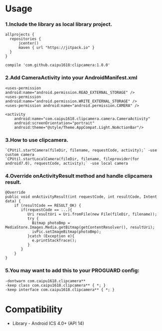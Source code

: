 # Usage
### 1.Include the library as local library project.

    allprojects {
      repositories {
          jcenter()
          maven { url "https://jitpack.io" }
      }
    }
`compile 'com.github.caipu1618:clipcamera:1.0.0'`

### 2.Add CameraActivity into your AndroidManifest.xml

    <uses-permission android:name="android.permission.READ_EXTERNAL_STORAGE" />
    <uses-permission android:name="android.permission.WRITE_EXTERNAL_STORAGE" />
    <uses-permission android:name="android.permission.CAMERA" />
    
    <activity
        android:name="com.caipu1618.clipcamera.camera.CameraActivity"
        android:screenOrientation="portrait"
        android:theme="@style/Theme.AppCompat.Light.NoActionBar"/>
    
### 3.How to use clipcamera.

    `CPUtil.startCamera(fileDir, filename, requestCode, activity);` -use custom camera
    `CPUtil.startLocalCamera(fileDir, filename, fileprovider(for android7.0), requestCode, activity);` -use local camera
    
### 4.Override onActivityResult method and handle clipcamera result.

    @Override
    public void onActivityResult(int requestCode, int resultCode, Intent data) {
        if (resultCode == RESULT_OK) {
           if(requestCode == ...){
              Uri resultUri = Uri.fromFile(new File(fileDir, filename));
              try {
                Bitmap photoBmp = MediaStore.Images.Media.getBitmap(getContentResolver(), resultUri);
                ivPic.setImageBitmap(photoBmp);
              }catch (Exception e){
                e.printStackTrace();
              }
           }
        }
    }
    
### 5.You may want to add this to your PROGUARD config:

    -dontwarn com.caipu1618.clipcamera**
    -keep class com.caipu1618.clipcamera** { *; }
    -keep interface com.caipu1618.clipcamera** { *; }

# Compatibility

* Library - Android ICS 4.0+ (API 14)
